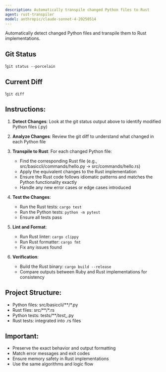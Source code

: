 ```yaml
---
description: Automatically transpile changed Python files to Rust
agent: rust-transpiler
model: anthropic/claude-sonnet-4-20250514
---
```


Automatically detect changed Python files and transpile them to Rust implementations.

## Git Status
!`git status --porcelain`

## Current Diff
!`git diff`

## Instructions:

1. **Detect Changes**: Look at the git status output above to identify modified Python files (.py)
2. **Analyze Changes**: Review the git diff to understand what changed in each Python file
3. **Transpile to Rust**: For each changed Python file:
   - Find the corresponding Rust file (e.g., src/basiccli/commands/hello.py → src/commands/hello.rs)
   - Apply the equivalent changes to the Rust implementation
   - Ensure the Rust code follows idiomatic patterns and matches the Python functionality exactly
   - Handle any new error cases or edge cases introduced

4. **Test the Changes**:
   - Run the Rust tests: `cargo test`
   - Run the Python tests: `python -m pytest`
   - Ensure all tests pass

5. **Lint and Format**:
   - Run Rust linter: `cargo clippy`
   - Run Rust formatter: `cargo fmt`
   - Fix any issues found

6. **Verification**:
   - Build the Rust binary: `cargo build --release`
   - Compare outputs between Ruby and Rust implementations for consistency

## Project Structure:
- Python files: src/basiccli/**/*.py
- Rust files: src/**/*.rs
- Python tests: tests/**/*test_*.py
- Rust tests: integrated into .rs files

## Important:
- Preserve the exact behavior and output formatting
- Match error messages and exit codes
- Ensure memory safety in Rust implementations
- Use the same algorithms and logic flow
